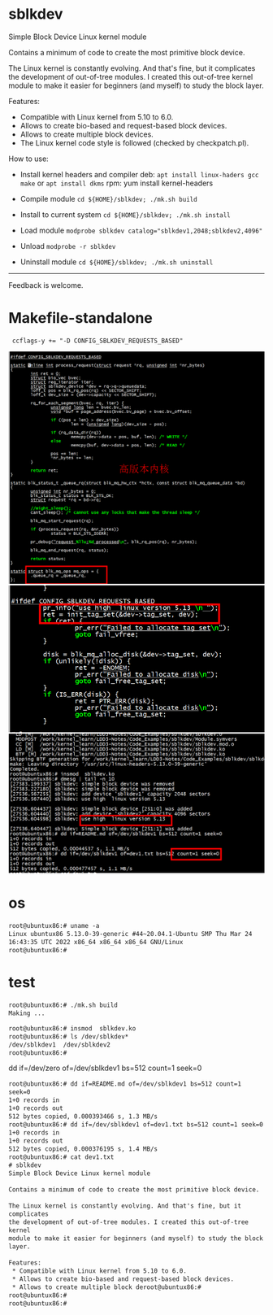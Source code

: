 # sblkdev
Simple Block Device Linux kernel module

Contains a minimum of code to create the most primitive block device.

The Linux kernel is constantly evolving. And that's fine, but it complicates
the development of out-of-tree modules. I created this out-of-tree kernel
module to make it easier for beginners (and myself) to study the block layer.

Features:
 * Compatible with Linux kernel from 5.10 to 6.0.
 * Allows to create bio-based and request-based block devices.
 * Allows to create multiple block devices.
 * The Linux kernel code style is followed (checked by checkpatch.pl).

How to use:
* Install kernel headers and compiler
deb:
	`apt install linux-haders gcc make`
	or
	`apt install dkms`
rpm:
	yum install kernel-headers

* Compile module
	`cd ${HOME}/sblkdev; ./mk.sh build`

* Install to current system
	`cd ${HOME}/sblkdev; ./mk.sh install`

* Load module
	`modprobe sblkdev catalog="sblkdev1,2048;sblkdev2,4096"`

* Unload
	`modprobe -r sblkdev`

* Uninstall module
	`cd ${HOME}/sblkdev; ./mk.sh uninstall`

---
Feedback is welcome.

# Makefile-standalone

```
 ccflags-y += "-D CONFIG_SBLKDEV_REQUESTS_BASED"
```

![image](high.png)
![image](high2.png)
![image](test.png)

# os

```Shell
root@ubuntux86:# uname -a
Linux ubuntux86 5.13.0-39-generic #44~20.04.1-Ubuntu SMP Thu Mar 24 16:43:35 UTC 2022 x86_64 x86_64 x86_64 GNU/Linux
root@ubuntux86:# 
```

# test

```
root@ubuntux86:# ./mk.sh build
Making ...
```

```
root@ubuntux86:# insmod  sblkdev.ko 
root@ubuntux86:# ls /dev/sblkdev*
/dev/sblkdev1  /dev/sblkdev2
root@ubuntux86:# 
```

dd if=/dev/zero  of=/dev/sblkdev1 bs=512 count=1 seek=0

```
root@ubuntux86:# dd if=README.md of=/dev/sblkdev1 bs=512 count=1 seek=0
1+0 records in
1+0 records out
512 bytes copied, 0.000393466 s, 1.3 MB/s
root@ubuntux86:# dd if=/dev/sblkdev1 of=dev1.txt bs=512 count=1 seek=0
1+0 records in
1+0 records out
512 bytes copied, 0.000376195 s, 1.4 MB/s
root@ubuntux86:# cat dev1.txt 
# sblkdev
Simple Block Device Linux kernel module

Contains a minimum of code to create the most primitive block device.

The Linux kernel is constantly evolving. And that's fine, but it complicates
the development of out-of-tree modules. I created this out-of-tree kernel
module to make it easier for beginners (and myself) to study the block layer.

Features:
 * Compatible with Linux kernel from 5.10 to 6.0.
 * Allows to create bio-based and request-based block devices.
 * Allows to create multiple block deroot@ubuntux86:# 
root@ubuntux86:# 
root@ubuntux86:# 
```

